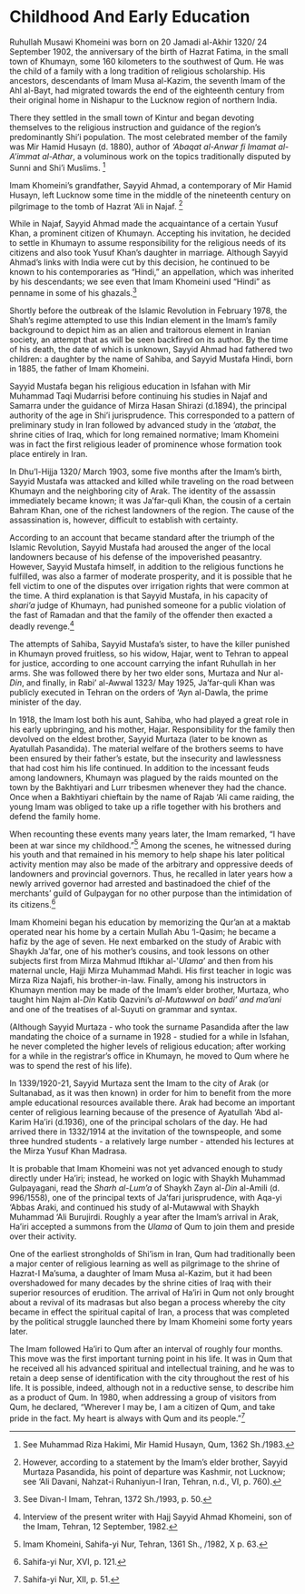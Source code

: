Childhood And Early Education
=============================

Ruhullah Musawi Khomeini was born on 20 Jamadi al-Akhir 1320/ 24
September 1902, the anniversary of the birth of Hazrat Fatima, in the
small town of Khumayn, some 160 kilometers to the southwest of Qum. He
was the child of a family with a long tradition of religious
scholarship. His ancestors, descendants of Imam Musa al-Kazim, the
seventh Imam of the Ahl al-Bayt, had migrated towards the end of the
eighteenth century from their original home in Nishapur to the Lucknow
region of northern India.

There they settled in the small town of Kintur and began devoting
themselves to the religious instruction and guidance of the region’s
predominantly Shi’i population. The most celebrated member of the family
was Mir Hamid Husayn (d. 1880), author of *‘Abaqat al-Anwar fi Imamat
al-A’immat al-Athar*, a voluminous work on the topics traditionally
disputed by Sunni and Shi’i Muslims. [^1]

Imam Khomeini’s grandfather, Sayyid Ahmad, a contemporary of Mir Hamid
Husayn, left Lucknow some time in the middle of the nineteenth century
on pilgrimage to the tomb of Hazrat ‘Ali in Najaf. [^2]

While in Najaf, Sayyid Ahmad made the acquaintance of a certain Yusuf
Khan, a prominent citizen of Khumayn. Accepting his invitation, he
decided to settle in Khumayn to assume responsibility for the religious
needs of its citizens and also took Yusuf Khan’s daughter in marriage.
Although Sayyid Ahmad’s links with India were cut by this decision, he
continued to be known to his contemporaries as “Hindi,” an appellation,
which was inherited by his descendants; we see even that Imam Khomeini
used “Hindi” as penname in some of his ghazals.[^3]

Shortly before the outbreak of the Islamic Revolution in February 1978,
the Shah’s regime attempted to use this Indian element in the Imam’s
family background to depict him as an alien and traitorous element in
Iranian society, an attempt that as will be seen backfired on its
author. By the time of his death, the date of which is unknown, Sayyid
Ahmad had fathered two children: a daughter by the name of Sahiba, and
Sayyid Mustafa Hindi, born in 1885, the father of Imam Khomeini.

Sayyid Mustafa began his religious education in Isfahan with Mir
Muhammad Taqi Mudarrisi before continuing his studies in Najaf and
Samarra under the guidance of Mirza Hasan Shirazi (d.1894), the
principal authority of the age in Shi’i jurisprudence. This corresponded
to a pattern of preliminary study in Iran followed by advanced study in
the *‘atabat*, the shrine cities of Iraq, which for long remained
normative; Imam Khomeini was in fact the first religious leader of
prominence whose formation took place entirely in Iran.

In Dhu’l-Hijja 1320/ March 1903, some five months after the Imam’s
birth, Sayyid Mustafa was attacked and killed while traveling on the
road between Khumayn and the neighboring city of Arak. The identity of
the assassin immediately became known; it was Ja’far-quli Khan, the
cousin of a certain Bahram Khan, one of the richest landowners of the
region. The cause of the assassination is, however, difficult to
establish with certainty.

According to an account that became standard after the triumph of the
Islamic Revolution, Sayyid Mustafa had aroused the anger of the local
landowners because of his defense of the impoverished peasantry.
However, Sayyid Mustafa himself, in addition to the religious functions
he fulfilled, was also a farmer of moderate prosperity, and it is
possible that he fell victim to one of the disputes over irrigation
rights that were common at the time. A third explanation is that Sayyid
Mustafa, in his capacity of *shari’a* judge of Khumayn, had punished
someone for a public violation of the fast of Ramadan and that the
family of the offender then exacted a deadly revenge.[^4]

The attempts of Sahiba, Sayyid Mustafa’s sister, to have the killer
punished in Khumayn proved fruitless, so his widow, Hajar, went to
Tehran to appeal for justice, according to one account carrying the
infant Ruhullah in her arms. She was followed there by her two elder
sons, Murtaza and Nur al-*Din*, and finally, in Rabi’ al-Awwal 1323/ May
1925, Ja’far-quli Khan was publicly executed in Tehran on the orders of
‘Ayn al-Dawla, the prime minister of the day.

In 1918, the Imam lost both his aunt, Sahiba, who had played a great
role in his early upbringing, and his mother, Hajar. Responsibility for
the family then devolved on the eldest brother, Sayyid Murtaza (later to
be known as Ayatullah Pasandida). The material welfare of the brothers
seems to have been ensured by their father’s estate, but the insecurity
and lawlessness that had cost him his life continued. In addition to the
incessant feuds among landowners, Khumayn was plagued by the raids
mounted on the town by the Bakhtiyari and Lurr tribesmen whenever they
had the chance. Once when a Bakhtiyari chieftain by the name of Rajab
‘Ali came raiding, the young Imam was obliged to take up a rifle
together with his brothers and defend the family home.

When recounting these events many years later, the Imam remarked, “I
have been at war since my childhood.”[^5] Among the scenes, he witnessed
during his youth and that remained in his memory to help shape his later
political activity mention may also be made of the arbitrary and
oppressive deeds of landowners and provincial governors. Thus, he
recalled in later years how a newly arrived governor had arrested and
bastinadoed the chief of the merchants’ guild of Gulpaygan for no other
purpose than the intimidation of its citizens.[^6]

Imam Khomeini began his education by memorizing the Qur’an at a maktab
operated near his home by a certain Mullah Abu ‘l-Qasim; he became a
hafiz by the age of seven. He next embarked on the study of Arabic with
Shaykh Ja’far, one of his mother’s cousins, and took lessons on other
subjects first from Mirza Mahmud Iftikhar al-'*Ulama*’ and then from his
maternal uncle, Hajji Mirza Muhammad Mahdi. His first teacher in logic
was Mirza Riza Najafi, his brother-in-law. Finally, among his
instructors in Khumayn mention may be made of the Imam’s elder brother,
Murtaza, who taught him Najm al-*Din* Katib Qazvini’s *al-Mutawwal on
badi’ and ma’ani* and one of the treatises of al-Suyuti on grammar and
syntax.

(Although Sayyid Murtaza - who took the surname Pasandida after the law
mandating the choice of a surname in 1928 - studied for a while in
Isfahan, he never completed the higher levels of religious education;
after working for a while in the registrar’s office in Khumayn, he moved
to Qum where he was to spend the rest of his life).

In 1339/1920-21, Sayyid Murtaza sent the Imam to the city of Arak (or
Sultanabad, as it was then known) in order for him to benefit from the
more ample educational resources available there. Arak had become an
important center of religious learning because of the presence of
Ayatullah ‘Abd al-Karim Ha’iri (d.1936), one of the principal scholars
of the day. He had arrived there in 1332/1914 at the invitation of the
townspeople, and some three hundred students - a relatively large
number - attended his lectures at the Mirza Yusuf Khan Madrasa.

It is probable that Imam Khomeini was not yet advanced enough to study
directly under Ha’iri; instead, he worked on logic with Shaykh Muhammad
Gulpayagani, read the *Sharh al-Lum’a* of Shaykh Zayn al-*Din* al-Amili
(d. 996/1558), one of the principal texts of Ja’fari jurisprudence, with
Aqa-yi ‘Abbas Araki, and continued his study of al-Mutawwal with Shaykh
Muhammad ‘Ali Burujirdi. Roughly a year after the Imam’s arrival in
Arak, Ha’iri accepted a summons from the *Ulama* of Qum to join them and
preside over their activity.

One of the earliest strongholds of Shi’ism in Iran, Qum had
traditionally been a major center of religious learning as well as
pilgrimage to the shrine of Hazrat-I Ma’suma, a daughter of Imam Musa
al-Kazim, but it had been overshadowed for many decades by the shrine
cities of Iraq with their superior resources of erudition. The arrival
of Ha’iri in Qum not only brought about a revival of its madrasas but
also began a process whereby the city became in effect the spiritual
capital of Iran, a process that was completed by the political struggle
launched there by Imam Khomeini some forty years later.

The Imam followed Ha’iri to Qum after an interval of roughly four
months. This move was the first important turning point in his life. It
was in Qum that he received all his advanced spiritual and intellectual
training, and he was to retain a deep sense of identification with the
city throughout the rest of his life. It is possible, indeed, although
not in a reductive sense, to describe him as a product of Qum. In 1980,
when addressing a group of visitors from Qum, he declared, “Wherever I
may be, I am a citizen of Qum, and take pride in the fact. My heart is
always with Qum and its people.”[^7]


[^1]: See Muhammad Riza Hakimi, Mir Hamid Husayn, Qum, 1362 Sh./1983.

[^2]: However, according to a statement by the Imam’s elder brother,
Sayyid Murtaza Pasandida, his point of departure was Kashmir, not
Lucknow; see ‘Ali Davani, Nahzat-i Ruhaniyun-I Iran, Tehran, n.d., VI,
p. 760).

[^3]: See Divan-I Imam, Tehran, 1372 Sh./1993, p. 50.

[^4]: Interview of the present writer with Hajj Sayyid Ahmad Khomeini,
son of the Imam, Tehran, 12 September, 1982.

[^5]: Imam Khomeini, Sahifa-yi Nur, Tehran, 1361 Sh., /1982, X p. 63.

[^6]: Sahifa-yi Nur, XVI, p. 121.

[^7]: Sahifa-yi Nur, XII, p. 51.


